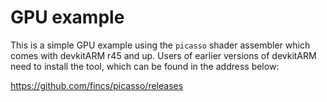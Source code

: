 # GPU example

This is a simple GPU example using the `picasso` shader assembler which comes with devkitARM r45 and up.
Users of earlier versions of devkitARM need to install the tool, which can be found in the address below:

https://github.com/fincs/picasso/releases
